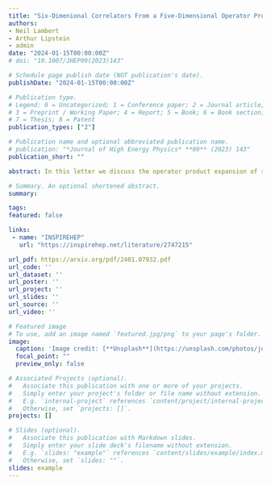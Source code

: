 ```yaml
---
title: "Six-Dimenional Correlators From a Five-Dimensional Operator Product Expansion"
authors:
- Neil Lambert
- Arthur Lipstein
- admin
date: "2024-01-15T00:00:00Z"
# doi: "10.1007/JHEP09(2023)143"

# Schedule page publish date (NOT publication's date).
publishDate: "2024-01-15T00:00:00Z"

# Publication type.
# Legend: 0 = Uncategorized; 1 = Conference paper; 2 = Journal article;
# 3 = Preprint / Working Paper; 4 = Report; 5 = Book; 6 = Book section;
# 7 = Thesis; 8 = Patent
publication_types: ["2"]

# Publication name and optional abbreviated publication name.
# publication: "*Journal of High Energy Physics* **09** (2023) 143"
publication_short: ""

abstract: In this letter we discuss the operator product expansion of scalar operators in five-dimensional field theories with an $SU(1,3)\times U(1)$ spacetime symmetry. Such theories arise by a novel conformal null reduction of six-dimensional Lorentzian conformal field theories. Unlike Lorentzian conformal field theories, three-point functions of generic operators in such theories are not completely fixed by $SU(1,3)\times U(1)$ symmetry. However, we show that in a special case the functional form of the OPE coefficients can be fully determined, and we use them to fix the form of the three-point function. The result is shown to agree with correlation functions obtained by reduction of six-dimensional conformal field theories.

# Summary. An optional shortened abstract.
summary:

tags:
featured: false

links:
 - name: "INSPIREHEP"
   url: "https://inspirehep.net/literature/2747215"

url_pdf: https://arxiv.org/pdf/2401.07932.pdf
url_code: ''
url_dataset: ''
url_poster: ''
url_project: ''
url_slides: ''
url_source: ''
url_video: ''

# Featured image
# To use, add an image named `featured.jpg/png` to your page's folder.
image:
  caption: 'Image credit: [**Unsplash**](https://unsplash.com/photos/jdD8gXaTZsc)'
  focal_point: ""
  preview_only: false

# Associated Projects (optional).
#   Associate this publication with one or more of your projects.
#   Simply enter your project's folder or file name without extension.
#   E.g. `internal-project` references `content/project/internal-project/index.md`.
#   Otherwise, set `projects: []`.
projects: []

# Slides (optional).
#   Associate this publication with Markdown slides.
#   Simply enter your slide deck's filename without extension.
#   E.g. `slides: "example"` references `content/slides/example/index.md`.
#   Otherwise, set `slides: ""`.
slides: example
---
```


